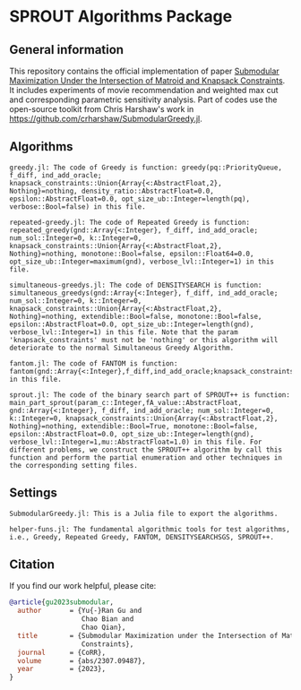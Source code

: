 # SPROUT Algorithms Package

## General information

This repository contains the official implementation of paper [Submodular Maximization Under the Intersection of Matroid and Knapsack Constraints](https://arxiv.org/abs/2307.09487). It includes experiments of movie recommendation and weighted max cut and corresponding parametric sensitivity analysis. Part of codes use the open-source toolkit from Chris Harshaw's work in https://github.com/crharshaw/SubmodularGreedy.jl.


## Algorithms

```
greedy.jl: The code of Greedy is function: greedy(pq::PriorityQueue, f_diff, ind_add_oracle; knapsack_constraints::Union{Array{<:AbstractFloat,2}, Nothing}=nothing, density_ratio::AbstractFloat=0.0, epsilon::AbstractFloat=0.0, opt_size_ub::Integer=length(pq), verbose::Bool=false) in this file.

repeated-greedy.jl: The code of Repeated Greedy is function: repeated_greedy(gnd::Array{<:Integer}, f_diff, ind_add_oracle; num_sol::Integer=0, k::Integer=0, knapsack_constraints::Union{Array{<:AbstractFloat,2}, Nothing}=nothing, monotone::Bool=false, epsilon::Float64=0.0, opt_size_ub::Integer=maximum(gnd), verbose_lvl::Integer=1) in this file.

simultaneous-greedys.jl: The code of DENSITYSEARCH is function: simultaneous_greedys(gnd::Array{<:Integer}, f_diff, ind_add_oracle; num_sol::Integer=0, k::Integer=0, knapsack_constraints::Union{Array{<:AbstractFloat,2}, Nothing}=nothing, extendible::Bool=false, monotone::Bool=false, epsilon::AbstractFloat=0.0, opt_size_ub::Integer=length(gnd), verbose_lvl::Integer=1) in this file. Note that the param 'knapsack_constraints' must not be 'nothing' or this algorithm will deteriorate to the normal Simultaneous Greedy Algorithm.

fantom.jl: The code of FANTOM is function: fantom(gnd::Array{<:Integer},f_diff,ind_add_oracle;knapsack_constraints::Union{Array{<:AbstractFloat,2},Nothing}=nothing,epsilon::AbstractFloat=0.5,k::Integer) in this file.

sprout.jl: The code of the binary search part of SPROUT++ is function: main_part_sprout(param_c::Integer,fA_value::AbstractFloat, gnd::Array{<:Integer}, f_diff, ind_add_oracle; num_sol::Integer=0, k::Integer=0, knapsack_constraints::Union{Array{<:AbstractFloat,2}, Nothing}=nothing, extendible::Bool=True, monotone::Bool=false, epsilon::AbstractFloat=0.0, opt_size_ub::Integer=length(gnd), verbose_lvl::Integer=1,mu::AbstractFloat=1.0) in this file. For different problems, we construct the SPROUT++ algorithm by call this function and perform the partial enumeration and other techniques in the corresponding setting files.
```

## Settings

```
SubmodularGreedy.jl: This is a Julia file to export the algorithms.

helper-funs.jl: The fundamental algorithmic tools for test algorithms, i.e., Greedy, Repeated Greedy, FANTOM, DENSITYSEARCHSGS, SPROUT++.
```

## Citation

If you find our work helpful, please cite:

```bibtex
@article{gu2023submodular,
  author       = {Yu{-}Ran Gu and
                  Chao Bian and
                  Chao Qian},
  title        = {Submodular Maximization under the Intersection of Matroid and Knapsack
                  Constraints},
  journal      = {CoRR},
  volume       = {abs/2307.09487},
  year         = {2023},
}
```
